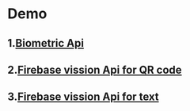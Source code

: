 # Demo

## 1.[Biometric Api](https://github.com/yung-yu/Demo/blob/master/app/src/main/java/com/example/biometric/BiometricDemoActivity.kt) 

## 2.[Firebase vission Api for QR code](https://github.com/yung-yu/Demo/blob/master/app/src/main/java/com/example/vision/QrCodeVisionDemoActivity.kt)

## 3.[Firebase vission Api for text](https://github.com/yung-yu/Demo/blob/master/app/src/main/java/com/example/vision/TextVisionDemoActivity.kt)
